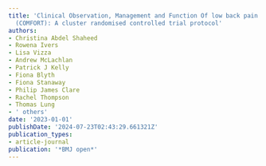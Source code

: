 ```yaml
---
title: 'Clinical Observation, Management and Function Of low back pain Relief Therapies
  (COMFORT): A cluster randomised controlled trial protocol'
authors:
- Christina Abdel Shaheed
- Rowena Ivers
- Lisa Vizza
- Andrew McLachlan
- Patrick J Kelly
- Fiona Blyth
- Fiona Stanaway
- Philip James Clare
- Rachel Thompson
- Thomas Lung
- ' others'
date: '2023-01-01'
publishDate: '2024-07-23T02:43:29.661321Z'
publication_types:
- article-journal
publication: '*BMJ open*'
---
```

